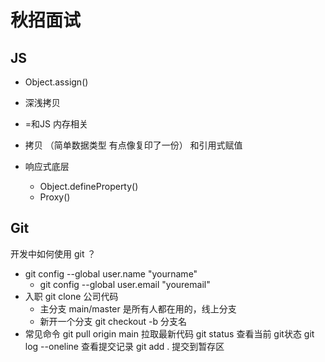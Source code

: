 # 秋招面试

## JS
- Object.assign()
- 深浅拷贝
- =和JS 内存相关
- 拷贝 （简单数据类型 有点像复印了一份） 和引用式赋值

- 响应式底层 
    - Object.defineProperty() 
    - Proxy()  

## Git
开发中如何使用 git ？
- git config --global user.name "yourname"
   - git config --global user.email "youremail"
- 入职 git clone 公司代码
    - 主分支 main/master
        是所有人都在用的，线上分支
    - 新开一个分支
      git checkout -b 分支名
- 常见命令
    git pull origin main 拉取最新代码
    git status 查看当前 git状态
    git log --oneline 查看提交记录
    git add . 提交到暂存区
